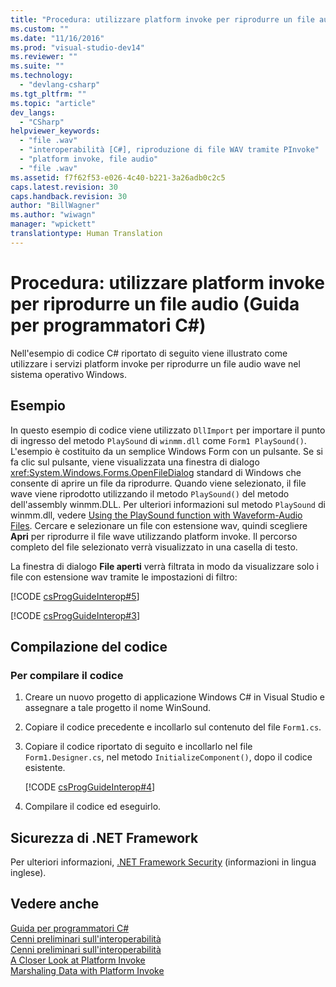 ```yaml
---
title: "Procedura: utilizzare platform invoke per riprodurre un file audio (Guida per programmatori C#) | Microsoft Docs"
ms.custom: ""
ms.date: "11/16/2016"
ms.prod: "visual-studio-dev14"
ms.reviewer: ""
ms.suite: ""
ms.technology: 
  - "devlang-csharp"
ms.tgt_pltfrm: ""
ms.topic: "article"
dev_langs: 
  - "CSharp"
helpviewer_keywords: 
  - "file .wav"
  - "interoperabilità [C#], riproduzione di file WAV tramite PInvoke"
  - "platform invoke, file audio"
  - "file .wav"
ms.assetid: f7f62f53-e026-4c40-b221-3a26adb0c2c5
caps.latest.revision: 30
caps.handback.revision: 30
author: "BillWagner"
ms.author: "wiwagn"
manager: "wpickett"
translationtype: Human Translation
---
```

# Procedura: utilizzare platform invoke per riprodurre un file audio (Guida per programmatori C#)
Nell'esempio di codice C\# riportato di seguito viene illustrato come utilizzare i servizi platform invoke per riprodurre un file audio wave nel sistema operativo Windows.  
  
## Esempio  
 In questo esempio di codice viene utilizzato `DllImport` per importare il punto di ingresso del metodo `PlaySound` di `winmm.dll` come `Form1 PlaySound()`.  L'esempio è costituito da un semplice Windows Form con un pulsante.  Se si fa clic sul pulsante, viene visualizzata una finestra di dialogo <xref:System.Windows.Forms.OpenFileDialog> standard di Windows che consente di aprire un file da riprodurre.  Quando viene selezionato, il file wave viene riprodotto utilizzando il metodo `PlaySound()` del metodo dell'assembly winmm.DLL.  Per ulteriori informazioni sul metodo `PlaySound` di winmm.dll, vedere [Using the PlaySound function with Waveform\-Audio Files](http://go.microsoft.com/fwlink/?LinkId=148553).  Cercare e selezionare un file con estensione wav, quindi scegliere **Apri** per riprodurre il file wave utilizzando platform invoke.  Il percorso completo del file selezionato verrà visualizzato in una casella di testo.  
  
 La finestra di dialogo **File aperti** verrà filtrata in modo da visualizzare solo i file con estensione wav tramite le impostazioni di filtro:  
  
 [!CODE [csProgGuideInterop#5](../CodeSnippet/VS_Snippets_VBCSharp/csProgGuideInterop#5)]  
  
 [!CODE [csProgGuideInterop#3](../CodeSnippet/VS_Snippets_VBCSharp/csProgGuideInterop#3)]  
  
## Compilazione del codice  
  
### Per compilare il codice  
  
1.  Creare un nuovo progetto di applicazione Windows C\# in Visual Studio e assegnare a tale progetto il nome WinSound.  
  
2.  Copiare il codice precedente e incollarlo sul contenuto del file `Form1.cs`.  
  
3.  Copiare il codice riportato di seguito e incollarlo nel file `Form1.Designer.cs`, nel metodo `InitializeComponent()`, dopo il codice esistente.  
  
     [!CODE [csProgGuideInterop#4](../CodeSnippet/VS_Snippets_VBCSharp/csProgGuideInterop#4)]  
  
4.  Compilare il codice ed eseguirlo.  
  
## Sicurezza di .NET Framework  
 Per ulteriori informazioni, [.NET Framework Security](http://go.microsoft.com/fwlink/?LinkId=37122) \(informazioni in lingua inglese\).  
  
## Vedere anche  
 [Guida per programmatori C\#](../../../csharp/programming-guide/index.md)   
 [Cenni preliminari sull'interoperabilità](../../../csharp/programming-guide/interop/interoperability-overview.md)   
 [Cenni preliminari sull'interoperabilità](../../../csharp/programming-guide/interop/interoperability-overview.md)   
 [A Closer Look at Platform Invoke](http://msdn.microsoft.com/it-it/ba9dd55b-2eaa-45cd-8afd-75cb8d64d243)   
 [Marshaling Data with Platform Invoke](../Topic/Marshaling%20Data%20with%20Platform%20Invoke.md)